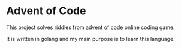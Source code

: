 # Advent of Code

This project solves riddles from [advent of code](https://adventofcode.com/) online coding game.

It is written in golang and my main purpose is to learn this language.
